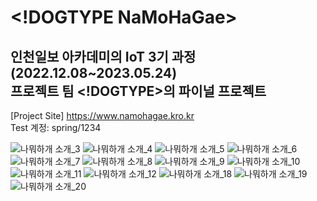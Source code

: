  &lt;!DOGTYPE NaMoHaGae&gt;
=====================
인천일보 아카데미의 IoT 3기 과정(2022.12.08~2023.05.24)  
프로젝트 팀 <!DOGTYPE>의 파이널 프로젝트
------------------------------------------------
[Project Site] https://www.namohagae.kro.kr  
Test 계정: spring/1234  
  
![나뭐하개 소개_3](https://github.com/GeeHwanee/NaMoHaGae/assets/120438094/01e65a0a-8be4-4805-80c0-f2debf751edb)
![나뭐하개 소개_4](https://github.com/GeeHwanee/NaMoHaGae/assets/120438094/22d33f1c-6aee-4ccb-93de-b227ff5f15d0)
![나뭐하개 소개_5](https://github.com/GeeHwanee/NaMoHaGae/assets/120438094/72988c95-1cae-4610-9b37-a5ba721d1ef6)
![나뭐하개 소개_6](https://github.com/GeeHwanee/NaMoHaGae/assets/120438094/393e304a-3940-458b-8bbc-f14c00728a01)
![나뭐하개 소개_7](https://github.com/GeeHwanee/NaMoHaGae/assets/120438094/d21366ee-f23e-4e84-9df6-21ca18f70516)
![나뭐하개 소개_8](https://github.com/GeeHwanee/NaMoHaGae/assets/120438094/5e7ea995-4a65-4f11-aaee-8e0ac6eb1cf4)
![나뭐하개 소개_9](https://github.com/GeeHwanee/NaMoHaGae/assets/120438094/d81d3f65-96e2-484d-8f92-dd2a8904367e)
![나뭐하개 소개_10](https://github.com/GeeHwanee/NaMoHaGae/assets/120438094/ea5edc26-94f7-49cb-95ba-ee5474f8c143)
![나뭐하개 소개_11](https://github.com/GeeHwanee/NaMoHaGae/assets/120438094/ccb11456-76f9-43c7-85f7-8cfb42a2a4f8)
![나뭐하개 소개_12](https://github.com/GeeHwanee/NaMoHaGae/assets/120438094/94328c87-f467-4729-b4bc-d5e03a5a42f6)
![나뭐하개 소개_18](https://github.com/GeeHwanee/NaMoHaGae/assets/120438094/f9470a35-ed40-4778-9468-7e0a762926f1)
![나뭐하개 소개_19](https://github.com/GeeHwanee/NaMoHaGae/assets/120438094/c553b176-81aa-4330-aa3b-c5f2a87b8403)
![나뭐하개 소개_20](https://github.com/GeeHwanee/NaMoHaGae/assets/120438094/b3f4cbd6-9f30-4857-9f7f-29a3e5ba4827)
